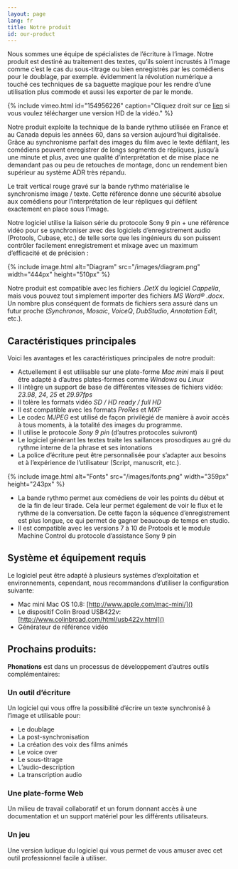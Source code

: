 ```yaml
---
layout: page
lang: fr
title: Notre produit
id: our-product
---
```


Nous sommes une équipe de spécialistes de l’écriture à l’image.
Notre produit est destiné au traitement des textes, qu’ils soient incrustés à l’image comme c’est le cas du sous-titrage ou bien enregistrés par les comédiens pour le doublage, par exemple.
évidemment la révolution numérique a touché ces techniques de sa baguette magique pour les rendre d’une utilisation plus commode et aussi les exporter de par le monde.

{% include vimeo.html
    id="154956226"
    caption="Cliquez droit sur ce <a href='https://www.dropbox.com/s/0n5wmr9ak6z78kz/The%20Man%20With...%20Bande%20Rythmo%2059%2C94.mov?dl=0'>lien</a> si vous voulez télécharger une version HD de la vidéo." %}

Notre produit exploite la technique de la bande rythmo utilisée en France et au Canada depuis les années 60, dans sa version aujourd’hui digitalisée.
Grâce au synchronisme parfait des images du film avec le texte défilant, les comédiens peuvent enregistrer de longs segments de répliques, jusqu’à une minute et plus, avec une qualité d’interprétation et de mise place ne demandant pas ou peu de retouches de montage, donc un rendement bien supérieur au système ADR très répandu.

Le trait vertical rouge gravé sur la bande rythmo matérialise le synchronisme image / texte. Cette référence donne une sécurité absolue aux comédiens pour l’interprétation de leur répliques qui défilent exactement en place sous l’image.

Notre logiciel utilise la liaison série du protocole Sony 9 pin + une référence vidéo pour se synchroniser avec des logiciels d’enregistrement audio (Protools, Cubase, etc.) de telle sorte que les ingénieurs du son puissent contrôler facilement enregistrement et mixage avec un maximum d’efficacité et de précision :

{% include image.html
    alt="Diagram"
    src="/images/diagram.png"
    width="444px"
    height="510px"
 %}

Notre produit est compatible avec les fichiers *.DetX* du logiciel *Cappella*, mais vous pouvez tout simplement importer des fichiers *MS Word® .docx*. Un nombre plus conséquent de formats de fichiers sera assuré dans un futur proche (*Synchronos*, *Mosaic*, *VoiceQ*, *DubStudio*, *Annotation Edit*, etc.).

## Caractéristiques principales

Voici les avantages et les caractéristiques principales de notre produit:

- Actuellement il est utilisable sur une plate-forme *Mac mini* mais il peut être adapté à d’autres plates-formes comme *Windows* ou *Linux*
- Il intègre un support de base de différentes vitesses de fichiers vidéo: *23.98*, *24*, *25* et *29.97fps*
- Il tolère les formats vidéo *SD / HD ready / full HD*
- Il est compatible avec les formats *ProRes* et *MXF*
- Le codec *MJPEG* est utilisé de façon privilégié de manière à avoir accès à tous moments, à la totalité des images du programme.
- Il utilise le protocole *Sony 9 pin* (d’autres protocoles suivront)
- Le logiciel générant les textes traite les saillances prosodiques au gré du rythme interne de la phrase et ses intonations
- La police d’écriture peut être personnalisée pour s’adapter aux besoins et à l’expérience de l’utilisateur (Script, manuscrit, etc.).

{% include image.html
    alt="Fonts"
    src="/images/fonts.png"
    width="359px"
    height="243px"
 %}

- La bande rythmo permet aux comédiens de voir les points du début et de la fin de leur tirade. Cela leur permet également de voir le flux et le rythme de la conversation. De cette façon la séquence d’enregistrement est plus longue, ce qui permet de gagner beaucoup de temps en studio.
- Il est compatible avec les versions 7 à 10 de Protools et le module Machine Control du protocole d’assistance Sony 9 pin

## Système et équipement requis

Le logiciel peut être adapté à plusieurs systèmes d’exploitation et environnements, cependant, nous recommandons d’utiliser la configuration suivante:

* Mac mini Mac OS 10.8: [http://www.apple.com/mac-mini/]()
* Le dispositif Colin Broad USB422v: [http://www.colinbroad.com/html/usb422v.html]()
* Générateur de référence vidéo

## Prochains produits:

**Phonations** est dans un processus de développement d’autres outils complémentaires:

### Un outil d’écriture

Un logiciel qui vous offre la possibilité d’écrire un texte synchronisé à l’image et utilisable pour:

- Le doublage
- La post-synchronisation
- La création des voix des films animés
- Le voice over
- Le sous-titrage
- L’audio-description
- La transcription audio

### Une plate-forme Web

Un milieu de travail collaboratif et un forum donnant accès à une documentation et un support matériel pour les différents utilisateurs.

### Un jeu

Une version ludique du logiciel qui vous permet de vous amuser avec cet outil professionnel facile à utiliser.
